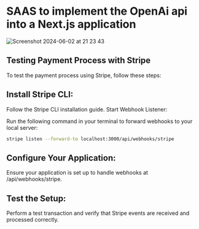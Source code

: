 # SAAS to implement the OpenAi api into a Next.js application
![Screenshot 2024-06-02 at 21 23 43](https://github.com/raulcanodev/openai-api-nextjs-to-generate-blogs/assets/118123543/8b23713d-c9ce-4016-bf8e-d744c4e066e2)


## Testing Payment Process with Stripe ##
To test the payment process using Stripe, follow these steps:

## Install Stripe CLI: ##

Follow the Stripe CLI installation guide.
Start Webhook Listener:

Run the following command in your terminal to forward webhooks to your local server:

```sh
stripe listen --forward-to localhost:3000/api/webhooks/stripe
```

## Configure Your Application: ##

Ensure your application is set up to handle webhooks at /api/webhooks/stripe.

## Test the Setup: ##

Perform a test transaction and verify that Stripe events are received and processed correctly.
